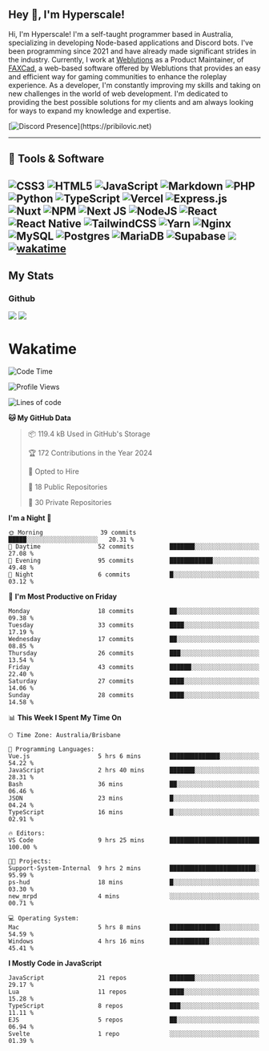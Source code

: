 ## Hey 👋, I'm Hyperscale!

Hi, I'm Hyperscale! I'm a self-taught programmer based in Australia, specializing in developing Node-based applications and Discord bots. I've been programming since 2021 and have already made significant strides in the industry. Currently, I work at [Weblutions](https://weblutions.com) as a Product Maintainer, of [FAXCad](https://weblutions.com/store/faxcad), a web-based software offered by Weblutions that provides an easy and efficient way for gaming communities to enhance the roleplay experience. As a developer, I'm constantly improving my skills and taking on new challenges in the world of web development. I'm dedicated to providing the best possible solutions for my clients and am always looking for ways to expand my knowledge and expertise.

[![Discord Presence](https://lanyard.cnrad.dev/api/906061699562475581?=idleMessage=:Just%Chillin%With%My%Kangaroo!)](https://pribilovic.net)

<p align="center">
<a href="https://github.com/Hyperscale1">
</a>
</p>

---
## 🔧 Tools & Software

![CSS3](https://img.shields.io/badge/css3-%231572B6.svg?style=for-the-badge&logo=css3&logoColor=white) ![HTML5](https://img.shields.io/badge/html5-%23E34F26.svg?style=for-the-badge&logo=html5&logoColor=white) ![JavaScript](https://img.shields.io/badge/javascript-%23323330.svg?style=for-the-badge&logo=javascript&logoColor=%23F7DF1E)  ![Markdown](https://img.shields.io/badge/markdown-%23000000.svg?style=for-the-badge&logo=markdown&logoColor=white) ![PHP](https://img.shields.io/badge/php-%23777BB4.svg?style=for-the-badge&logo=php&logoColor=white) ![Python](https://img.shields.io/badge/python-3670A0?style=for-the-badge&logo=python&logoColor=ffdd54) ![TypeScript](https://img.shields.io/badge/typescript-%23007ACC.svg?style=for-the-badge&logo=typescript&logoColor=white) ![Vercel](https://img.shields.io/badge/vercel-%23000000.svg?style=for-the-badge&logo=vercel&logoColor=white) ![Express.js](https://img.shields.io/badge/express.js-%23404d59.svg?style=for-the-badge&logo=express&logoColor=%2361DAFB) ![Nuxt](https://img.shields.io/badge/Nuxt-%23404d59.svg?style=for-the-badge&logo=nuxtdotjs&logoColor=%02dc82)  ![NPM](https://img.shields.io/badge/NPM-%23000000.svg?style=for-the-badge&logo=npm&logoColor=white) ![Next JS](https://img.shields.io/badge/Next-black?style=for-the-badge&logo=next.js&logoColor=white) ![NodeJS](https://img.shields.io/badge/node.js-6DA55F?style=for-the-badge&logo=node.js&logoColor=white) ![React](https://img.shields.io/badge/react-%2320232a.svg?style=for-the-badge&logo=react&logoColor=%2361DAFB) ![React Native](https://img.shields.io/badge/react_native-%2320232a.svg?style=for-the-badge&logo=react&logoColor=%2361DAFB) ![TailwindCSS](https://img.shields.io/badge/tailwindcss-%2338B2AC.svg?style=for-the-badge&logo=tailwind-css&logoColor=white) ![Yarn](https://img.shields.io/badge/yarn-%232C8EBB.svg?style=for-the-badge&logo=yarn&logoColor=white) ![Nginx](https://img.shields.io/badge/nginx-%23009639.svg?style=for-the-badge&logo=nginx&logoColor=white) ![MySQL](https://img.shields.io/badge/mysql-%2300f.svg?style=for-the-badge&logo=mysql&logoColor=white) ![Postgres](https://img.shields.io/badge/postgres-%23316192.svg?style=for-the-badge&logo=postgresql&logoColor=white) ![MariaDB](https://img.shields.io/badge/mariadb-%23316192.svg?style=for-the-badge&logo=mariadb&logoColor=white) ![Supabase](https://img.shields.io/badge/Supabase-3ECF8E?style=for-the-badge&logo=supabase&logoColor=white) ![](https://img.shields.io/badge/Ubuntu-E95420?style=for-the-badge&logo=ubuntu&logoColor=white) [![wakatime](https://wakatime.com/badge/user/6e098b16-30e8-493e-bf77-598fafbb912d.svg?style=for-the-badge)](https://wakatime.com/@6e098b16-30e8-493e-bf77-598fafbb912d) 
---
## My Stats

### Github
![](https://github-readme-stats.vercel.app/api?username=Hyperscale1&theme=blue-green)
![](https://github-readme-stats.vercel.app/api/top-langs/?username=Hyperscale1&theme=blue-green)

# Wakatime
<!--START_SECTION:waka-->
![Code Time](http://img.shields.io/badge/Code%20Time-814%20hrs%2059%20mins-blue)

![Profile Views](http://img.shields.io/badge/Profile%20Views-0-blue)

![Lines of code](https://img.shields.io/badge/From%20Hello%20World%20I%27ve%20Written-431.0%20thousand%20lines%20of%20code-blue)

**🐱 My GitHub Data** 

> 📦 119.4 kB Used in GitHub's Storage 
 > 
> 🏆 172 Contributions in the Year 2024
 > 
> 💼 Opted to Hire
 > 
> 📜 18 Public Repositories 
 > 
> 🔑 30 Private Repositories 
 > 
**I'm a Night 🦉** 

```text
🌞 Morning                39 commits          █████░░░░░░░░░░░░░░░░░░░░   20.31 % 
🌆 Daytime                52 commits          ███████░░░░░░░░░░░░░░░░░░   27.08 % 
🌃 Evening                95 commits          ████████████░░░░░░░░░░░░░   49.48 % 
🌙 Night                  6 commits           █░░░░░░░░░░░░░░░░░░░░░░░░   03.12 % 
```
📅 **I'm Most Productive on Friday** 

```text
Monday                   18 commits          ██░░░░░░░░░░░░░░░░░░░░░░░   09.38 % 
Tuesday                  33 commits          ████░░░░░░░░░░░░░░░░░░░░░   17.19 % 
Wednesday                17 commits          ██░░░░░░░░░░░░░░░░░░░░░░░   08.85 % 
Thursday                 26 commits          ███░░░░░░░░░░░░░░░░░░░░░░   13.54 % 
Friday                   43 commits          ██████░░░░░░░░░░░░░░░░░░░   22.40 % 
Saturday                 27 commits          ████░░░░░░░░░░░░░░░░░░░░░   14.06 % 
Sunday                   28 commits          ████░░░░░░░░░░░░░░░░░░░░░   14.58 % 
```


📊 **This Week I Spent My Time On** 

```text
🕑︎ Time Zone: Australia/Brisbane

💬 Programming Languages: 
Vue.js                   5 hrs 6 mins        ██████████████░░░░░░░░░░░   54.22 % 
JavaScript               2 hrs 40 mins       ███████░░░░░░░░░░░░░░░░░░   28.31 % 
Bash                     36 mins             ██░░░░░░░░░░░░░░░░░░░░░░░   06.46 % 
JSON                     23 mins             █░░░░░░░░░░░░░░░░░░░░░░░░   04.24 % 
TypeScript               16 mins             █░░░░░░░░░░░░░░░░░░░░░░░░   02.91 % 

🔥 Editors: 
VS Code                  9 hrs 25 mins       █████████████████████████   100.00 % 

🐱‍💻 Projects: 
Support-System-Internal  9 hrs 2 mins        ████████████████████████░   95.99 % 
ps-hud                   18 mins             █░░░░░░░░░░░░░░░░░░░░░░░░   03.30 % 
new_mrpd                 4 mins              ░░░░░░░░░░░░░░░░░░░░░░░░░   00.71 % 

💻 Operating System: 
Mac                      5 hrs 8 mins        ██████████████░░░░░░░░░░░   54.59 % 
Windows                  4 hrs 16 mins       ███████████░░░░░░░░░░░░░░   45.41 % 
```

**I Mostly Code in JavaScript** 

```text
JavaScript               21 repos            ███████░░░░░░░░░░░░░░░░░░   29.17 % 
Lua                      11 repos            ████░░░░░░░░░░░░░░░░░░░░░   15.28 % 
TypeScript               8 repos             ███░░░░░░░░░░░░░░░░░░░░░░   11.11 % 
EJS                      5 repos             ██░░░░░░░░░░░░░░░░░░░░░░░   06.94 % 
Svelte                   1 repo              ░░░░░░░░░░░░░░░░░░░░░░░░░   01.39 % 
```




<!--END_SECTION:waka-->
